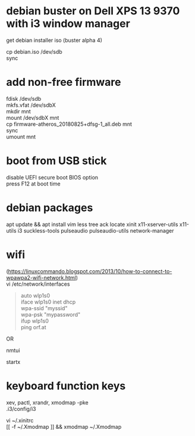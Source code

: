 # debian buster on Dell XPS 13 9370 with i3 window manager

get debian installer iso (buster alpha 4)

cp debian.iso /dev/sdb  
sync

# add non-free firmware
fdisk /dev/sdb  
mkfs.vfat /dev/sdbX  
mkdir mnt  
mount /dev/sdbX mnt  
cp firmware-atheros_20180825+dfsg-1_all.deb mnt  
sync  
umount mnt

# boot from USB stick
disable UEFI secure boot BIOS option  
press F12 at boot time


# debian packages
apt update && apt install vim less tree ack locate xinit x11-xserver-utils x11-utils i3 suckless-tools pulseaudio pulseaudio-utils network-manager

# wifi
(https://linuxcommando.blogspot.com/2013/10/how-to-connect-to-wpawpa2-wifi-network.html)  
vi /etc/network/interfaces  
> auto wlp1s0  
> iface wlp1s0 inet dhcp  
>     wpa-ssid "myssid"  
>     wpa-psk "mypassword"  
ifup wlp1s0  
ping orf.at

OR

nmtui

startx

# keyboard function keys
xev, pactl, xrandr, xmodmap -pke  
.i3/config/i3

vi ~/.xinitrc  
[[ -f ~/.Xmodmap ]] && xmodmap ~/.Xmodmap

